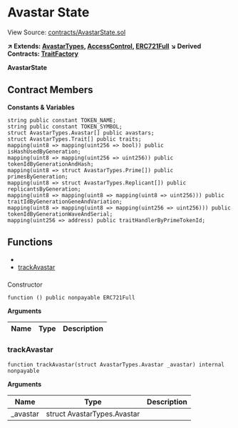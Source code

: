 # Avastar State

View Source: [contracts/AvastarState.sol](https://github.com/Dapp-Wizards/Avastars-Contracts/blob/master/contracts/AvastarState.sol)

**↗ Extends: [AvastarTypes](AvastarTypes.md), [AccessControl](AccessControl.md), [ERC721Full](ERC721Full.md)**
**↘ Derived Contracts: [TraitFactory](TraitFactory.md)**

**AvastarState**

## Contract Members
**Constants & Variables**

```solidity
string public constant TOKEN_NAME;
string public constant TOKEN_SYMBOL;
struct AvastarTypes.Avastar[] public avastars;
struct AvastarTypes.Trait[] public traits;
mapping(uint8 => mapping(uint256 => bool)) public isHashUsedByGeneration;
mapping(uint8 => mapping(uint256 => uint256)) public tokenIdByGenerationAndHash;
mapping(uint8 => struct AvastarTypes.Prime[]) public primesByGeneration;
mapping(uint8 => struct AvastarTypes.Replicant[]) public replicantsByGeneration;
mapping(uint8 => mapping(uint8 => mapping(uint8 => uint256))) public traitIdByGenerationGeneAndVariation;
mapping(uint8 => mapping(uint8 => mapping(uint256 => uint256))) public tokenIdByGenerationWaveAndSerial;
mapping(uint256 => address) public traitHandlerByPrimeTokenId;

```

## Functions

- [](#)
- [trackAvastar](#trackavastar)

### 

Constructor

```solidity
function () public nonpayable ERC721Full 
```

**Arguments**

| Name        | Type           | Description  |
| ------------- |------------- | -----|

### trackAvastar

```solidity
function trackAvastar(struct AvastarTypes.Avastar _avastar) internal nonpayable
```

**Arguments**

| Name        | Type           | Description  |
| ------------- |------------- | -----|
| _avastar | struct AvastarTypes.Avastar |  | 

